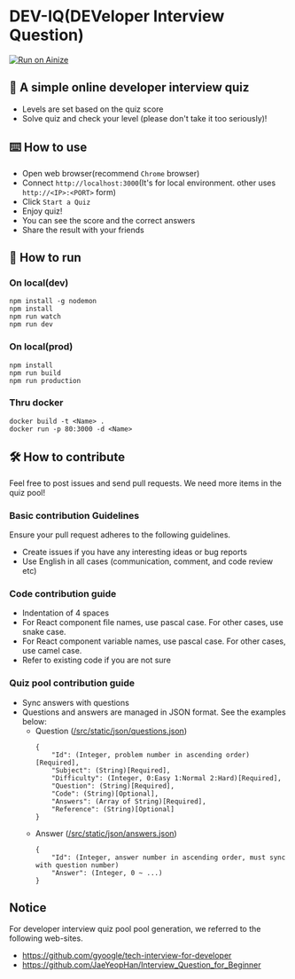 # DEV-IQ(DEVeloper Interview Question)


[![Run on Ainize](https://ainize.ai/static/images/run_on_ainize_button.svg)](https://ainize.web.app/redirect?git_repo=github.com/CDP-BETA/Developer-Interview-Question)

## 💯 A simple online developer interview quiz
- Levels are set based on the quiz score
- Solve quiz and check your level (please don't take it too seriously)!

## ⌨️ How to use
- Open web browser(recommend `Chrome` browser)
- Connect `http://localhost:3000`(It's for local environment. other uses `http://<IP>:<PORT>` form)
- Click `Start a Quiz`
- Enjoy quiz!
- You can see the score and the correct answers
- Share the result with your friends 

## 🚀 How to run

### On local(dev)
```
npm install -g nodemon
npm install
npm run watch
npm run dev
```
### On local(prod)
```
npm install
npm run build
npm run production
```

### Thru docker
```
docker build -t <Name> .
docker run -p 80:3000 -d <Name>
```

## 🛠 How to contribute
Feel free to post issues and send pull requests. We need more items in the quiz pool!

### Basic contribution Guidelines
Ensure your pull request adheres to the following guidelines.
- Create issues if you have any interesting ideas or bug reports
- Use English in all cases (communication, comment, and code review etc)

### Code contribution guide
- Indentation of 4 spaces
- For React component file names, use pascal case. For other cases, use snake case.
- For React component variable names, use pascal case. For other cases, use camel case.
- Refer to existing code if you are not sure

### Quiz pool contribution guide
- Sync answers with questions
- Questions and answers are managed in JSON format. See the examples below:
  - Question ([/src/static/json/questions.json](https://github.com/CDP-BETA/Developer-Interview-Question/blob/master/src/static/json/questions.json))
    ```
    {
        "Id": (Integer, problem number in ascending order)[Required],
        "Subject": (String)[Required],
        "Difficulty": (Integer, 0:Easy 1:Normal 2:Hard)[Required],
        "Question": (String)[Required],
        "Code": (String)[Optional],
        "Answers": (Array of String)[Required],
        "Reference": (String)[Optional]
    }
    ```
  - Answer ([/src/static/json/answers.json](https://github.com/CDP-BETA/Developer-Interview-Question/blob/master/src/static/json/answers.json))
    ```
    {
        "Id": (Integer, answer number in ascending order, must sync with question number)
        "Answer": (Integer, 0 ~ ...)
    }
    ```

## Notice
For developer interview quiz pool pool generation, we referred to the following web-sites.
- https://github.com/gyoogle/tech-interview-for-developer
- https://github.com/JaeYeopHan/Interview_Question_for_Beginner
